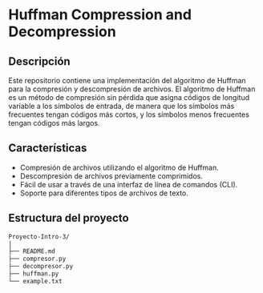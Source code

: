 # Huffman Compression and Decompression

## Descripción

Este repositorio contiene una implementación del algoritmo de Huffman para la compresión y descompresión de archivos. El algoritmo de Huffman es un método de compresión sin pérdida que asigna códigos de longitud variable a los símbolos de entrada, de manera que los símbolos más frecuentes tengan códigos más cortos, y los símbolos menos frecuentes tengan códigos más largos.

## Características

-   Compresión de archivos utilizando el algoritmo de Huffman.
-   Descompresión de archivos previamente comprimidos.
-   Fácil de usar a través de una interfaz de línea de comandos (CLI).
-   Soporte para diferentes tipos de archivos de texto.

## Estructura del proyecto

```bash
Proyecto-Intro-3/
│
├── README.md
├── compresor.py
├── decompresor.py
├── huffman.py
└── example.txt
```
